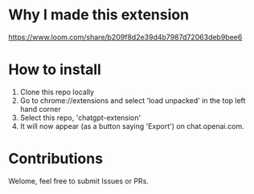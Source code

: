 # Why I made this extension

https://www.loom.com/share/b209f8d2e39d4b7987d72063deb9bee6

# How to install 

1. Clone this repo locally
2. Go to chrome://extensions and select 'load unpacked' in the top left hand corner
3. Select this repo, 'chatgpt-extension'
4. It will now appear (as a button saying 'Export') on chat.openai.com.

# Contributions

Welome, feel free to submit Issues or PRs.
